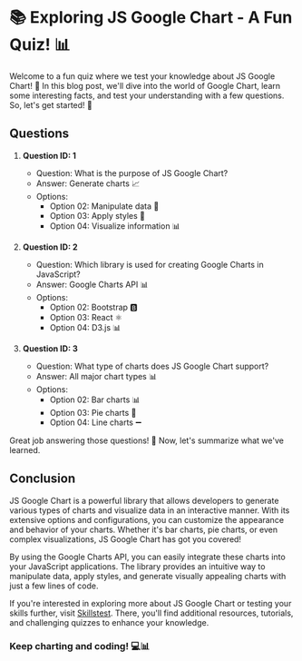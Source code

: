 # 📚 Exploring JS Google Chart - A Fun Quiz! 📊

Welcome to a fun quiz where we test your knowledge about JS Google Chart! 🤔 In this blog post, we'll dive into the world of Google Chart, learn some interesting facts, and test your understanding with a few questions. So, let's get started! 💪

## Questions

1. **Question ID: 1**
   - Question: What is the purpose of JS Google Chart? 
   - Answer: Generate charts 📈
   - Options: 
     - Option 02: Manipulate data 🔄
     - Option 03: Apply styles 🎨
     - Option 04: Visualize information 📊

2. **Question ID: 2**
   - Question: Which library is used for creating Google Charts in JavaScript? 
   - Answer: Google Charts API 📊
   - Options:
     - Option 02: Bootstrap 🅱️
     - Option 03: React ⚛️
     - Option 04: D3.js 📊

3. **Question ID: 3**
   - Question: What type of charts does JS Google Chart support? 
   - Answer: All major chart types 📊
   - Options:
     - Option 02: Bar charts 📊
     - Option 03: Pie charts 🥧
     - Option 04: Line charts ➖

Great job answering those questions! 👏 Now, let's summarize what we've learned.

## Conclusion

JS Google Chart is a powerful library that allows developers to generate various types of charts and visualize data in an interactive manner. With its extensive options and configurations, you can customize the appearance and behavior of your charts. Whether it's bar charts, pie charts, or even complex visualizations, JS Google Chart has got you covered!

By using the Google Charts API, you can easily integrate these charts into your JavaScript applications. The library provides an intuitive way to manipulate data, apply styles, and generate visually appealing charts with just a few lines of code.

If you're interested in exploring more about JS Google Chart or testing your skills further, visit [Skillstest](skillstest.me). There, you'll find additional resources, tutorials, and challenging quizzes to enhance your knowledge.

### Keep charting and coding! 💻📊
